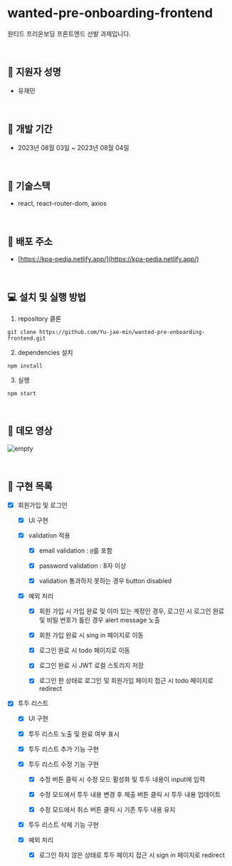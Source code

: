 # wanted-pre-onboarding-frontend

원티드 프리온보딩 프론트엔드 선발 과제입니다.

<br />

## 👬 **지원자 성명**

- 유재민

<br>

## 📅 **개발 기간**

- 2023년 08월 03일 ~ 2023년 08월 04일

<br />

## 🔧 **기술스택**

- react, react-router-dom, axios

<br />

## 🎉 **배포 주소**

- [https://kpa-pedia.netlify.app/](https://kpa-pedia.netlify.app/)

<br />

## 💻 **설치 및 실행 방법**

1. repository 클론

```
git clone https://github.com/Yu-jae-min/wanted-pre-onboarding-frontend.git
```

2. dependencies 설치

```
npm install
```

3. 실행

```
npm start
```

<br>

## 📒 **데모 영상**

![empty](empty)

<br />

## 📘 **구현 목록**

- [x] 회원가입 및 로그인

  - [x] UI 구현

  - [x] validation 적용

    - [x] email validation : `@`를 포함

    - [x] password validation : 8자 이상

    - [x] validation 통과하지 못하는 경우 button disabled

  - [x] 예외 처리

    - [x] 회원 가입 시 가입 완료 및 이미 있는 계정인 경우, 로그인 시 로그인 완료 및 비밀 번호가 틀린 경우 alert message 노출

    - [x] 회원 가입 완료 시 sing in 페이지로 이동

    - [x] 로그인 완료 시 todo 페이지로 이동

    - [x] 로그인 완료 시 JWT 로컬 스토리지 저장

    - [x] 로그인 한 상태로 로그인 및 회원가입 페이지 접근 시 todo 페이지로 redirect

- [x] 투두 리스트

  - [x] UI 구현

  - [x] 투두 리스트 노출 및 완료 여부 표시

  - [x] 투두 리스트 추가 기능 구현

  - [x] 투두 리스트 수정 기능 구현

    - [x] 수정 버튼 클릭 시 수정 모드 활성화 및 투두 내용이 input에 입력

    - [x] 수정 모드에서 투두 내용 변경 후 제출 버튼 클릭 시 투두 내용 업데이트

    - [x] 수정 모드에서 취소 버튼 클릭 시 기존 투두 내용 유지

  - [x] 투두 리스트 삭제 기능 구현

  - [x] 예외 처리

    - [x] 로그인 하지 않은 상태로 투두 페이지 접근 시 sign in 페이지로 redirect

<br>

